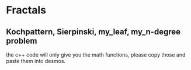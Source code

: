 # Fractals
## Kochpattern, Sierpinski, my_leaf, my_n-degree problem

the c++ code will only give you the math functions, please copy those and paste them into desmos.
